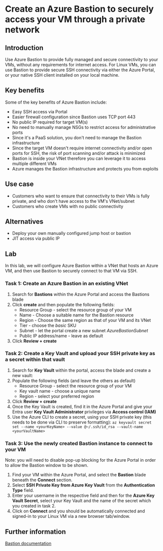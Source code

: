 # Create an Azure Bastion to securely access your VM through a private network

## Introduction

Use Azure Bastion to provide fully managed and secure connectivity to your VMs, without any requirements for internet access.
For Linux VMs, you can use Bastion to provide secure SSH connectivity via either the Azure Portal, or your native SSH client installed on your local machine.

## Key benefits

Some of the key benefits of Azure Bastion include:

* Easy SSH access via Portal
* Easier firewall configuration since Bastion uses TCP port 443
* No public IP required for target VM(s)
* No need to manually manage NSGs to restrict access for administrative ports
* Since it's a PaaS solution, you don't need to manage the Bastion infrastructure
* Since the target VM doesn't require internet connectivity and/or open ports for SSH, the risk of port scanning and/or attack is minimized
* Bastion is inside your VNet therefore you can leverage it to access multiple different VMs
* Azure manages the Bastion infrastructure and protects you from exploits

## Use case

* Customers who want to ensure that connectivity to their VMs is fully private, and who don't have access to the VM's VNet/subnet
* Customers who create VMs with no public connectivity

## Alternatives

* Deploy your own manually configured jump host or bastion
* JIT access via public IP

## Lab

In this lab, we will configure Azure Bastion within a VNet that hosts an Azure VM, and then use Bastion to securely connect to that VM via SSH.

### Task 1: Create an Azure Bastion in an existing VNet

1. Search for **Bastions** within the Azure Portal and access the Bastions blade
2. Click **create** and then populate the following fields:
   * Resource Group - select the resource group of your VM
   * Name - Choose a suitable name for the Bastion resource
   * Region - Choose the same region as that of your VM and its VNet
   * Tier - choose the _basic_ SKU
   * Subnet - let the portal create a new subnet _AzureBastionSubnet_
   * Public IP address/name - leave as default
3. Click **Review + create**

### Task 2: Create a Key Vault and upload your SSH private key as a secret within that vault

1. Search for **Key Vault** within the portal, access the blade and create a new vault:
2. Populate the following fields (and leave the others as default)
   * Resource Group - select the resource group of your VM
   * Key vault name - choose a unique name
   * Region - select your preferred region
3. Click **Review + create**
4. Once the Key Vault is created, find it in the Azure Portal and give your Entra user **Key Vault Administrator** privileges via **Access control (IAM)**
5. Use the Azure CLI to create a secret, using your SSH private key (this needs to be done via CLI to preserve formatting): `az keyvault secret set --name <yourKeyName> --value @~/.ssh/id_rsa --vault-name <yourVaultName>`

### Task 3: Use the newly created Bastion instance to connect to your VM

Note: you will need to disable pop-up blocking for the Azure Portal in order to allow the Bastion window to be shown.

1. Find your VM within the Azure Portal, and select the **Bastion** blade beneath the **Connect** section.
2. Select **SSH Private Key from Azure Key Vault** from the **Authentication Type** field.
3. Enter your username in the respective field and then for the **Azure Key Vault Secret**, select your Key Vault and the name of the secret which you created in task 2.
4. Click on **Connect** and you should be automatically connected and signed-in to your Linux VM via a new browser tab/window.

## Further information

[Bastion documentation](https://learn.microsoft.com/en-us/azure/bastion/bastion-overview)
